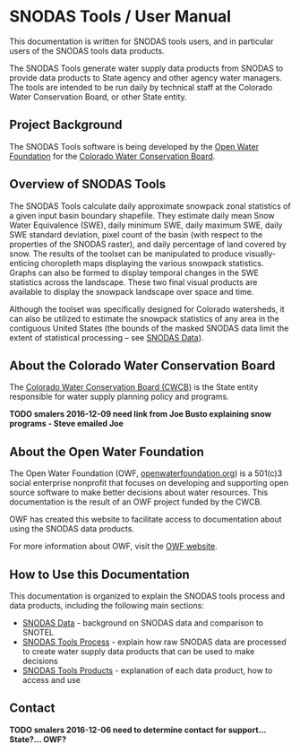 # SNODAS Tools / User Manual

This documentation is written for SNODAS tools users, and in particular users of the SNODAS tools data products.

The SNODAS Tools generate water supply data products from SNODAS
to provide data products to State agency and other agency water managers.
The tools are intended to be run daily by technical staff at the Colorado Water Conservation Board, or other State entity.

## Project Background

The SNODAS Tools software is being developed by the [Open Water Foundation](http://openwaterfoundation.org)
for the [Colorado Water Conservation Board](http://cdss.state.co.us).

## Overview of SNODAS Tools

The SNODAS Tools calculate daily approximate snowpack zonal statistics of a given input basin boundary shapefile. They estimate 
daily mean Snow Water Equivalence (SWE), daily minimum SWE, daily maximum SWE, daily SWE standard deviation, pixel count of the basin (with respect 
to the properties of the SNODAS raster), and daily percentage of land covered by snow. The results of the toolset can be manipulated to produce 
visually-enticing choropleth maps displaying the various snowpack statistics. Graphs can also be formed to display temporal changes in the SWE statistics 
across the landscape. These two final visual products are available to display the snowpack landscape over space and time. 

Although the toolset was specifically designed for Colorado watersheds, it can also be utilized to estimate the snowpack statistics of any area in the 
contiguous United States (the bounds of the masked SNODAS data limit the extent of statistical processing – see [SNODAS Data](../data/overview#snodas-data-grids)). 

## About the Colorado Water Conservation Board

The [Colorado Water Conservation Board (CWCB)](http://cwcb.state.co.us) is the State entity responsible for water supply planning policy and programs.

**TODO smalers 2016-12-09 need link from Joe Busto explaining snow programs - Steve emailed Joe**

## About the Open Water Foundation

The Open Water Foundation (OWF, [openwaterfoundation.org](http://openwaterfoundation.org)) is a 501(c)3 social enterprise
nonprofit that focuses on developing and supporting open source software to make better
decisions about water resources.  This documentation is the result of an OWF project funded by the CWCB.

OWF has created this website to facilitate access to documentation about using the SNODAS data products. 

For more information about OWF, visit the [OWF website](http://openwaterfoundation.org).

## How to Use this Documentation

This documentation is organized to explain the SNODAS tools process and data products, including the following main sections:

* [SNODAS Data](data/overview) - background on SNODAS data and comparison to SNOTEL
* [SNODAS Tools Process](process/overview) - explain how raw SNODAS data are processed to create water supply data products that can be used to make decisions
* [SNODAS Tools Products](products/overview) - explanation of each data product, how to access and use

## Contact

**TODO smalers 2016-12-06 need to determine contact for support... State?... OWF?**

